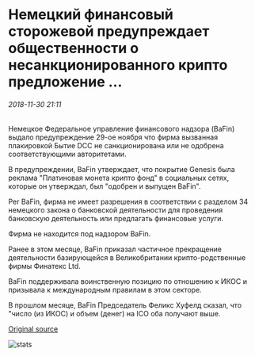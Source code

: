 # Немецкий финансовый сторожевой предупреждает общественности о несанкционированного крипто предложение ...

###### 2018-11-30 21:11

Немецкое Федеральное управление финансового надзора (BaFin) выдало предупреждение 29-ое ноября что фирма вызванная плакировкой Бытие DCC не санкционирована или не одобрена соответствующими авторитетами.

В предупреждении, BaFin утверждает, что покрытие Genesis была реклама "Платиновая монета крипто фонд" в социальных сетях, которые он утверждал, был "одобрен и выпущен BaFin".

Per BaFin, фирма не имеет разрешения в соответствии с разделом 34 немецкого закона о банковской деятельности для проведения банковскую деятельность или предлагать финансовые услуги.

Фирма не находится под надзором BaFin.

Ранее в этом месяце, BaFin приказал частичное прекращение деятельности базирующейся в Великобритании крипто-родственные фирмы Финатекс Ltd.

BaFin поддерживала воинственную позицию по отношению к ИКОС и призывала к международным правилам в этом секторе.

В прошлом месяце, BaFin Председатель Феликс Хуфелд сказал, что "число (из ИКОС) и объем (денег) на ICO оба получают выше.

[Original source](https://cointelegraph.com/news/german-financial-watchdog-warns-public-about-unauthorized-crypto-offering)

![stats](https://c.statcounter.com/11760860/0/a89fa40b/1/ "stats")